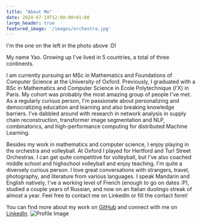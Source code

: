 ```yaml
---
title: "About Me"
date: 2024-07-19T12:00:00+01:00
large_header: true
featured_image: '/images/orchestra.jpg'
---
```


<div class="intro">
  
  I'm the one on the left in the photo above :D!

  My name Yao. Growing up I've lived in 5 countries, a total of three continents. 

  I am currently pursuing an MSc in Mathematics and Foundations of Computer Science at the University of Oxford. Previously, I graduated with a BSc in Mathematics and Computer Science in École Polytechnique (l'X) in Paris. My cohort was probably the most amazing group of people I've met. As a regularly curious person, I'm passionate about personalizing and democratizing education and learning and also breaking knowledge barriers. I've dabbled around with research in network analysis in supply chain reconstruction, transformer image segmentation and NLP, combinatorics, and high-performance computing for distributed Machine Learning. 

  Besides my work in mathematics and computer science, I enjoy playing in the orchestra and volleyball. At Oxford I played for Hertford and Turl Street Orchestras. I can get quite competitive for volleyball, but I've also coached middle school and highschool volleyball and enjoy teaching. I'm quite a diversely curious person. I love great conversations with strangers, travel, photography, and literature from various languages. I speak Mandarin and English natively, I've a working level of French (enough to go on dates :P), studied a couple years of Russian, and now on an Italian duolingo streak of almost a year. Feel free to contact me on LinkedIn or fill the contact form! 

  You can find more about my work on [GitHub](https://github.com/yao-creative) and connect with me on [LinkedIn](https://www.linkedin.com/in/yi-yao-tan-9719301a3/).
  <img src="/images/profile.jpg" alt="Profile Image" class="profile-image">
</div>
